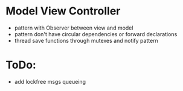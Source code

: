 # Model View Controller 
- pattern with Observer between view and model
- pattern don't have circular dependencies or forward declarations
- thread save functions through mutexes and notify pattern

ToDo:
==========
- add lockfree msgs queueing
